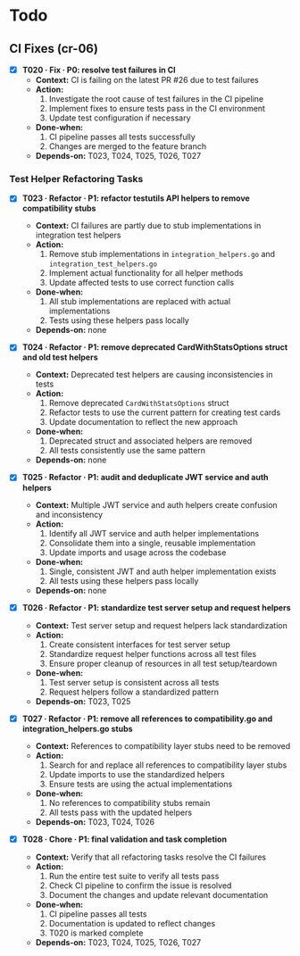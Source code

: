 # Todo

## CI Fixes (cr-06)
- [x] **T020 · Fix · P0: resolve test failures in CI**
    - **Context:** CI is failing on the latest PR #26 due to test failures
    - **Action:**
        1. Investigate the root cause of test failures in the CI pipeline
        2. Implement fixes to ensure tests pass in the CI environment
        3. Update test configuration if necessary
    - **Done‑when:**
        1. CI pipeline passes all tests successfully
        2. Changes are merged to the feature branch
    - **Depends‑on:** T023, T024, T025, T026, T027

### Test Helper Refactoring Tasks
- [x] **T023 · Refactor · P1: refactor testutils API helpers to remove compatibility stubs**
    - **Context:** CI failures are partly due to stub implementations in integration test helpers
    - **Action:**
        1. Remove stub implementations in `integration_helpers.go` and `integration_test_helpers.go`
        2. Implement actual functionality for all helper methods
        3. Update affected tests to use correct function calls
    - **Done‑when:**
        1. All stub implementations are replaced with actual implementations
        2. Tests using these helpers pass locally
    - **Depends‑on:** none

- [x] **T024 · Refactor · P1: remove deprecated CardWithStatsOptions struct and old test helpers**
    - **Context:** Deprecated test helpers are causing inconsistencies in tests
    - **Action:**
        1. Remove deprecated `CardWithStatsOptions` struct
        2. Refactor tests to use the current pattern for creating test cards
        3. Update documentation to reflect the new approach
    - **Done‑when:**
        1. Deprecated struct and associated helpers are removed
        2. All tests consistently use the same pattern
    - **Depends‑on:** none

- [x] **T025 · Refactor · P1: audit and deduplicate JWT service and auth helpers**
    - **Context:** Multiple JWT service and auth helpers create confusion and inconsistency
    - **Action:**
        1. Identify all JWT service and auth helper implementations
        2. Consolidate them into a single, reusable implementation
        3. Update imports and usage across the codebase
    - **Done‑when:**
        1. Single, consistent JWT and auth helper implementation exists
        2. All tests using these helpers pass locally
    - **Depends‑on:** none

- [x] **T026 · Refactor · P1: standardize test server setup and request helpers**
    - **Context:** Test server setup and request helpers lack standardization
    - **Action:**
        1. Create consistent interfaces for test server setup
        2. Standardize request helper functions across all test files
        3. Ensure proper cleanup of resources in all test setup/teardown
    - **Done‑when:**
        1. Test server setup is consistent across all tests
        2. Request helpers follow a standardized pattern
    - **Depends‑on:** T023, T025

- [x] **T027 · Refactor · P1: remove all references to compatibility.go and integration_helpers.go stubs**
    - **Context:** References to compatibility layer stubs need to be removed
    - **Action:**
        1. Search for and replace all references to compatibility layer stubs
        2. Update imports to use the standardized helpers
        3. Ensure tests are using the actual implementations
    - **Done‑when:**
        1. No references to compatibility stubs remain
        2. All tests pass with the updated helpers
    - **Depends‑on:** T023, T024, T026

- [x] **T028 · Chore · P1: final validation and task completion**
    - **Context:** Verify that all refactoring tasks resolve the CI failures
    - **Action:**
        1. Run the entire test suite to verify all tests pass
        2. Check CI pipeline to confirm the issue is resolved
        3. Document the changes and update relevant documentation
    - **Done‑when:**
        1. CI pipeline passes all tests
        2. Documentation is updated to reflect changes
        3. T020 is marked complete
    - **Depends‑on:** T023, T024, T025, T026, T027
